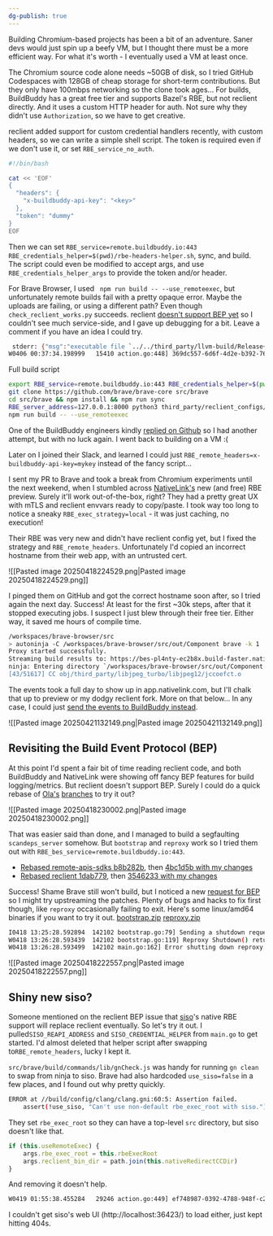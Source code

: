 ```yaml
---
dg-publish: true
---
```

Building Chromium-based projects has been a bit of an adventure. Saner devs would just spin up a beefy VM, but I thought there must be a more efficient way. For what it's worth - I eventually used a VM at least once.

The Chromium source code alone needs ~50GB of disk, so I tried GitHub Codespaces with 128GB of cheap storage for short-term contributions. But they only have 100mbps networking so the clone took ages...
For builds, BuildBuddy has a great free tier and supports Bazel's RBE, but not reclient directly. And it uses a custom HTTP header for auth. Not sure why they didn't use `Authorization`, so we have to get creative.

reclient added support for custom credential handlers recently, with custom headers, so we can write a simple shell script. The token is required even if we don't use it, or set `RBE_service_no_auth`.
```sh
#!/bin/bash

cat << 'EOF'
{
  "headers": {
    "x-buildbuddy-api-key": "<key>"
  },
  "token": "dummy"
}
EOF
```

Then we can set `RBE_service=remote.buildbuddy.io:443 RBE_credentials_helper=$(pwd)/rbe-headers-helper.sh`, sync, and build. The script could even be modified to accept args, and use `RBE_credentials_helper_args` to provide the token and/or header.

For Brave Browser, I used ` npm run build -- --use_remoteexec`, but unfortunately remote builds fail with a pretty opaque error. Maybe the uploads are failing, or using a different path? Even though `check_reclient_works.py` succeeds. reclient [doesn't support BEP yet](https://github.com/ola-rozenfeld/reclient/tree/bep) so I couldn't see much service-side, and I gave up debugging for a bit. Leave a comment if you have an idea I could try.
```sh
 stderr: {"msg":"executable file `../../third_party/llvm-build/Release+Asserts/bin/clang++` not found in $PATH: No such file or directory","level":"error","time":"2025-04-06T00:37:33.846872Z"}
W0406 00:37:34.198999   15410 action.go:448] 369dc557-6d6f-4d2e-b392-765342bbc218: Remote execution failed with &{ExitCode:1 Status:NonZeroExitResultStatus Err:<nil>}, Waiting for local.
```

Full build script
```sh
export RBE_service=remote.buildbuddy.io:443 RBE_credentials_helper=$(pwd)/rbe-headers-helper.sh RBE_log_dir=$(pwd)/rbe RBE_v=2
git clone https://github.com/brave/brave-core src/brave
cd src/brave && npm install && npm run sync
RBE_server_address=127.0.0.1:8000 python3 third_party/reclient_configs/src/check_reclient_works.py --src_dir=..
npm run build -- --use_remoteexec
```

One of the BuildBuddy engineers kindly [replied on Github](https://github.com/buildbuddy-io/buildbuddy/issues/6134) so I had another attempt, but with no luck again. I went back to building on a VM :(

Later on I joined their Slack, and learned I could just `RBE_remote_headers=x-buildbuddy-api-key=mykey` instead of the fancy script...

I sent my PR to Brave and took a break from Chromium experiments until the next weekend, when I stumbled across [NativeLink's](https://nativelink.com/) new (and free) RBE preview. Surely it'll work out-of-the-box, right?
They had a pretty great UX with mTLS and reclient envvars ready to copy/paste. I took way too long to notice a sneaky `RBE_exec_strategy=local` - it was just caching, no execution!

Their RBE was very new and didn't have reclient config yet, but I fixed the strategy and `RBE_remote_headers`. Unfortunately I'd copied an incorrect hostname from their web app, with an untrusted cert.

![[Pasted image 20250418224529.png|Pasted image 20250418224529.png]]

I pinged them on GitHub and got the correct hostname soon after, so I tried again the next day. Success! At least for the first ~30k steps, after that it stopped executing jobs. I suspect I just blew through their free tier. Either way, it saved me hours of compile time.
```sh
/workspaces/brave-browser/src
> autoninja -C /workspaces/brave-browser/src/out/Component brave -k 1
Proxy started successfully.
Streaming build results to: https://bes-pl4nty-ec2b8x.build-faster.nativelink.net:443/invocation/4a7d71a9-349d-4719-b612-7cc0fc9d5952
ninja: Entering directory `/workspaces/brave-browser/src/out/Component'
[43/51617] CC obj/third_party/libjpeg_turbo/libjpeg12/jccoefct.o
```

The events took a full day to show up in app.nativelink.com, but I'll chalk that up to preview or my dodgy reclient fork. More on that below... In any case, I could just [send the events to BuildBuddy instead](https://app.buildbuddy.io/invocation/de899c43-0c0c-415b-8f82-cde0ec1476d5).

![[Pasted image 20250421132149.png|Pasted image 20250421132149.png]]
## Revisiting the Build Event Protocol (BEP)
At this point I'd spent a fair bit of time reading reclient code, and both BuildBuddy and NativeLink were showing off fancy BEP features for build logging/metrics. But reclient doesn't support BEP. Surely I could do a quick rebase of [Ola's](https://github.com/ola-rozenfeld/reclient/tree/bep) [branches](https://github.com/ola-rozenfeld/remote-apis-sdks/tree/bep) to try it out?

![[Pasted image 20250418230002.png|Pasted image 20250418230002.png]]

That was easier said than done, and I managed to build a segfaulting `scandeps_server` somehow. But `bootstrap` and `reproxy` work so I tried them out with `RBE_bes_service=remote.buildbuddy.io:443`.
* [Rebased remote-apis-sdks b8b282b](https://github.com/pl4nty/remote-apis-sdks/commit/b8b282b7dea208eb5c5d9088ab1ee296163d9685), then [4bc1d5b with my changes](https://github.com/pl4nty/remote-apis-sdks/commit/4bc1d5b7a570783b86143e2b25b04a45fc31a592)
* [Rebased reclient 1dab779](https://github.com/pl4nty/reclient/commit/1dab779cfb715eaa1131c3aa3bc213954febd1cd), then [3546233 with my changes](https://github.com/pl4nty/reclient/commit/3546233c4ea493a6e267213743acdfae9bcc00cf)

Success! Shame Brave still won't build, but I noticed a new [request for BEP](https://github.com/bazelbuild/reclient/issues/141) so I might try upstreaming the patches. Plenty of bugs and hacks to fix first though, like `reproxy` occasionally failing to exit. Here's some linux/amd64 binaries if you want to try it out. [bootstrap.zip](https://github.com/user-attachments/files/19813099/bootstrap.zip) [reproxy.zip](https://github.com/user-attachments/files/19813098/reproxy.zip)
```sh
I0418 13:25:28.592894  142102 bootstrap.go:79] Sending a shutdown request to reproxy
W0418 13:26:28.593439  142102 bootstrap.go:119] Reproxy Shutdown() returned error. This may be caused by it closing connections before responding to Shutdown: rpc error: code = DeadlineExceeded desc = context deadline exceeded
W0418 13:26:28.593499  142102 main.go:162] Error shutting down reproxy: Reproxy process 139416 still running after 60 seconds. Check the logs and/or consider increasing the timeout: context deadline exceeded
```

![[Pasted image 20250418222557.png|Pasted image 20250418222557.png]]

## Shiny new siso?
Someone mentioned on the reclient BEP issue that [siso](https://chromium.googlesource.com/infra/infra/+/refs/heads/main/go/src/infra/build/siso/)'s native RBE support will replace reclient eventually. So let's try it out. I pulled`SISO_REAPI_ADDRESS` and `SISO_CREDENTIAL_HELPER` from `main.go` to get started. I'd almost deleted that helper script after swapping to`RBE_remote_headers`, lucky I kept it.

`src/brave/build/commands/lib/gnCheck.js` was handy for running `gn clean` to swap from ninja to siso. Brave had also hardcoded `use_siso=false` in a few places, and I found out why pretty quickly. 
```sh
ERROR at //build/config/clang/clang.gni:60:5: Assertion failed.
    assert(!use_siso, "Can't use non-default rbe_exec_root with siso.")
```

They set `rbe_exec_root` so they can have a top-level `src` directory, but siso doesn't like that.
```js
if (this.useRemoteExec) {
    args.rbe_exec_root = this.rbeExecRoot
    args.reclient_bin_dir = path.join(this.nativeRedirectCCDir)
}
```

And removing it doesn't help.
```sh
W0419 01:55:38.455284   29246 action.go:449] ef748987-0392-4788-948f-c2d9a3def5e8: Remote execution failed with &{ExitCode:35 Status:LocalErrorResultStatus Err:path /workspaces/brave-browser is not under /workspaces/brave-browser/src}, Waiting for local.
```

I couldn't get siso's web UI (http://localhost:36423/) to load either, just kept hitting 404s.
